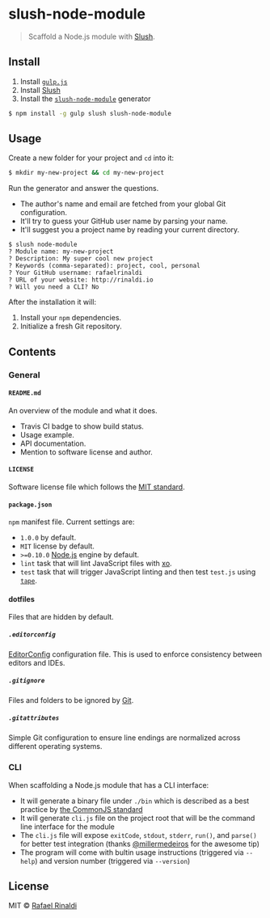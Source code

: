 # slush-node-module

> Scaffold a Node.js module with [Slush](http://slushjs.github.io).

## Install

1. Install [`gulp.js`](http://gulpjs.com)
2. Install [Slush](http://slushjs.github.io)
3. Install the [`slush-node-module`](http://slushjs.github.io) generator

```sh
$ npm install -g gulp slush slush-node-module
```

## Usage

Create a new folder for your project and `cd` into it:

```sh
$ mkdir my-new-project && cd my-new-project
```

Run the generator and answer the questions.

* The author's name and email are fetched from your global Git configuration.
* It'll try to guess your GitHub user name by parsing your name.
* It'll suggest you a project name by reading your current directory.

```
$ slush node-module
? Module name: my-new-project
? Description: My super cool new project
? Keywords (comma-separated): project, cool, personal
? Your GitHub username: rafaelrinaldi
? URL of your website: http://rinaldi.io
? Will you need a CLI? No
```

After the installation it will:

1. Install your `npm` dependencies.
2. Initialize a fresh Git repository.

## Contents

### General

#### `README.md`

An overview of the module and what it does.

* Travis CI badge to show build status.
* Usage example.
* API documentation.
* Mention to software license and author.

#### `LICENSE`

Software license file which follows the [MIT standard](http://opensource.org/licenses/MIT).

#### `package.json`

`npm` manifest file. Current settings are:

* `1.0.0` by default.
* `MIT` license by default.
* `>=0.10.0` [Node.js](http://nodejs.org) engine by default.
* `lint` task that will lint JavaScript files with [xo](https://github.com/sindresorhus/xo).
* `test` task that will trigger JavaScript linting and then test `test.js` using [`tape`](https://github.com/substack/tape).

#### dotfiles

Files that are hidden by default.

##### `.editorconfig`

[EditorConfig](http://editorconfig.org) configuration file. This is used to enforce consistency between editors and IDEs.

##### `.gitignore`

Files and folders to be ignored by [Git](https://git-scm.com).

##### `.gitattributes`

Simple Git configuration to ensure line endings are normalized across different operating systems.

### CLI

When scaffolding a Node.js module that has a CLI interface:

* It will generate a binary file under `./bin` which is described as a best practice by [the CommonJS standard](http://wiki.commonjs.org/wiki/Packages/1.1#Package_Directory_Layout)
* It will generate `cli.js` file on the project root that will be the command line interface for the module
* The `cli.js` file will expose `exitCode`, `stdout`, `stderr`, `run()`, and `parse()` for better test integration (thanks [@millermedeiros](http://github.com/millermedeiros) for the awesome tip) 
* The program will come with bultin usage instructions (triggered via `--help`) and version number (triggered via `--version`)

## License

MIT © [Rafael Rinaldi](http://rinaldi.io)
